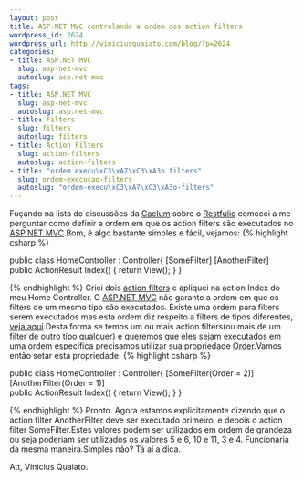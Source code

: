 ```yaml
--- 
layout: post
title: ASP.NET MVC controlando a ordem dos action filters
wordpress_id: 2624
wordpress_url: http://viniciusquaiato.com/blog/?p=2624
categories: 
- title: ASP.NET MVC
  slug: asp-net-mvc
  autoslug: asp.net-mvc
tags: 
- title: ASP.NET MVC
  slug: asp-net-mvc
  autoslug: asp.net-mvc
- title: Filters
  slug: filters
  autoslug: filters
- title: Action Filters
  slug: action-filters
  autoslug: action-filters
- title: "ordem execu\xC3\xA7\xC3\xA3o filters"
  slug: ordem-execucao-filters
  autoslug: "ordem-execu\xC3\xA7\xC3\xA3o-filters"
---
```

Fuçando na lista de discussões da [Caelum](http://www.caelum.com.br/) sobre o [Restfulie](http://restfulie.caelum.com.br/) comecei a me perguntar como definir a ordem em que os action filters são executados no [ASP.NET MVC](http://viniciusquaiato.com/blog/category/dotnet/asp-net-dotnet/asp-net-mvc/).Bom, é algo bastante simples e fácil, vejamos:
{% highlight csharp %}

public class HomeController : Controller{    [SomeFilter]    [AnotherFilter]    
public ActionResult Index()    {        return View();
    }
}

{% endhighlight %}
Criei dois [action filters](http://msdn.microsoft.com/en-us/library/dd470536(v=VS.90).aspx) e apliquei na action Index do meu Home Controller. O [ASP.NET MVC](http://asp.net/mvc) não garante a ordem em que os filters de um mesmo tipo são executados. Existe uma ordem para filters serem executados mas esta ordem diz respeito a filters de tipos diferentes, [veja aqui](http://www.asp.net/mvc/tutorials/understanding-action-filters-cs).Desta forma se temos um ou mais action filters(ou mais de um filter de outro tipo qualquer) e queremos que eles sejam executados em uma ordem específica precisamos utilizar sua propriedade [Order](http://msdn.microsoft.com/en-us/library/system.web.mvc.filterattribute.order(v=VS.90).aspx).Vamos então setar esta propriedade:
{% highlight csharp %}

public class HomeController : Controller{    [SomeFilter(Order = 2)]    [AnotherFilter(Order = 1)]    
public ActionResult Index()    {        return View();
    }
}

{% endhighlight %}
Pronto. Agora estamos explicitamente dizendo que o action filter AnotherFilter deve ser executado primeiro, e depois o action filter SomeFilter.Estes valores podem ser utilizados em ordem de grandeza ou seja poderiam ser utilizados os valores 5 e 6, 10 e 11, 3 e 4. Funcionaria da mesma maneira.Simples não? Tá aí a dica.

Att,
Vinicius Quaiato.
